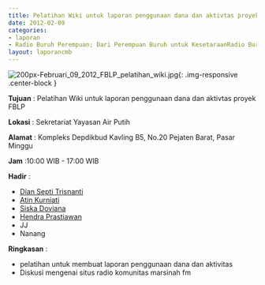 ```yaml
---
title: Pelatihan Wiki untuk laporan penggunaan dana dan aktivtas proyek FBLP	
date: 2012-02-09
categories:
- laporan
- Radio Buruh Perempuan; Dari Perempuan Buruh untuk KesetaraanRadio Buruh Perempuan; Dari Perempuan Buruh untuk Kesetaraan
layout: laporancmb
---
```



![200px-Februari_09_2012_FBLP_pelatihan_wiki.jpg](/uploads/200px-Februari_09_2012_FBLP_pelatihan_wiki.jpg){: .img-responsive .center-block }


**Tujuan** : Pelatihan Wiki untuk laporan penggunaan dana dan aktivtas proyek FBLP	

**Lokasi** : Sekretariat Yayasan Air Putih

**Alamat** : Kompleks Depdikbud Kavling B5, No.20 Pejaten Barat, Pasar Minggu

**Jam** :10:00 WIB - 17:00 WIB

**Hadir** : 
* [Dian Septi Trisnanti](http://wiki.ciptamedia.org/wiki/Dian_Septi_Trisnanti)
* [Atin Kurniati](http://wiki.ciptamedia.org/wiki/Atin_Kurniati)
* [Siska Doviana](http://wiki.ciptamedia.org/wiki/Siska_Doviana)
* [Hendra Prastiawan](http://wiki.ciptamedia.org/wiki/Hendra_Prastiawan)
* JJ
* Nanang

**Ringkasan** : 
* pelatihan untuk membuat laporan penggunaan dana dan aktivitas
* Diskusi mengenai situs radio komunitas marsinah fm

